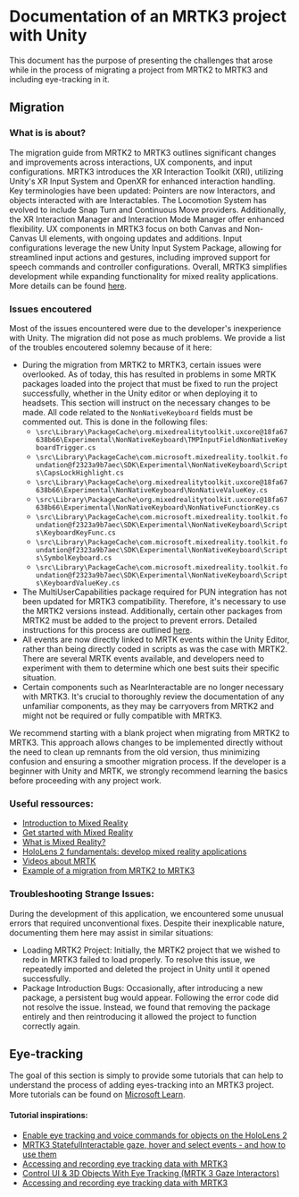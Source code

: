 # Documentation of an MRTK3 project with Unity

This document has the purpose of presenting the challenges that arose while in the process of migrating a project from MRTK2 to MRTK3 and including eye-tracking in it. 

## Migration

### What is is about?

The migration guide from MRTK2 to MRTK3 outlines significant changes and improvements across interactions, UX components, and input configurations. MRTK3 introduces the XR Interaction Toolkit (XRI), utilizing Unity's XR Input System and OpenXR for enhanced interaction handling. Key terminologies have been updated: Pointers are now Interactors, and objects interacted with are Interactables. The Locomotion System has evolved to include Snap Turn and Continuous Move providers. Additionally, the XR Interaction Manager and Interaction Mode Manager offer enhanced flexibility. UX components in MRTK3 focus on both Canvas and Non-Canvas UI elements, with ongoing updates and additions. Input configurations leverage the new Unity Input System Package, allowing for streamlined input actions and gestures, including improved support for speech commands and controller configurations. Overall, MRTK3 simplifies development while expanding functionality for mixed reality applications.
More details can be found [here](https://learn.microsoft.com/en-us/windows/mixed-reality/mrtk-unity/mrtk3-overview/architecture/mrtk-v2-to-v3).

### Issues encoutered

Most of the issues encountered were due to the developer's inexperience with Unity. The migration did not pose as much problems. We provide a list of the troubles encoutered solemny because of it here:

- During the migration from MRTK2 to MRTK3, certain issues were overlooked. As of today, this has resulted in problems in some MRTK packages loaded into the project that must be fixed to run the project successfully, whether in the Unity editor or when deploying it to headsets. This section will instruct on the necessary changes to be made. All code related to the `NonNativeKeyboard` fields must be commented out. This is done in the following files:
   - `\src\Library\PackageCache\org.mixedrealitytoolkit.uxcore@18fa67638b66\Experimental\NonNativeKeyboard\TMPInputFieldNonNativeKeyboardTrigger.cs`
   - `\src\Library\PackageCache\com.microsoft.mixedreality.toolkit.foundation@f2323a9b7aec\SDK\Experimental\NonNativeKeyboard\Scripts\CapsLockHighlight.cs`
   - `\src\Library\PackageCache\org.mixedrealitytoolkit.uxcore@18fa67638b66\Experimental\NonNativeKeyboard\NonNativeValueKey.cs`
   - `\src\Library\PackageCache\org.mixedrealitytoolkit.uxcore@18fa67638b66\Experimental\NonNativeKeyboard\NonNativeFunctionKey.cs`
   - `\src\Library\PackageCache\com.microsoft.mixedreality.toolkit.foundation@f2323a9b7aec\SDK\Experimental\NonNativeKeyboard\Scripts\KeyboardKeyFunc.cs`
   - `\src\Library\PackageCache\com.microsoft.mixedreality.toolkit.foundation@f2323a9b7aec\SDK\Experimental\NonNativeKeyboard\Scripts\SymbolKeyboard.cs`
   - `\src\Library\PackageCache\com.microsoft.mixedreality.toolkit.foundation@f2323a9b7aec\SDK\Experimental\NonNativeKeyboard\Scripts\KeyboardValueKey.cs`
- The MultiUserCapabilities package required for PUN integration has not been updated for MRTK3 compatibility. Therefore, it's necessary to use the MRTK2 versions instead. Additionally, certain other packages from MRTK2 must be added to the project to prevent errors. Detailed instructions for this process are outlined [here](https://learn.microsoft.com/en-us/answers/questions/1189757/meet-error-cs0246-the-type-or-namespace-name-ancho).
- All events are now directly linked to MRTK events within the Unity Editor, rather than being directly coded in scripts as was the case with MRTK2. There are several MRTK events available, and developers need to experiment with them to determine which one best suits their specific situation.
- Certain components such as NearInteractable are no longer necessary with MRTK3. It's crucial to thoroughly review the documentation of any unfamiliar components, as they may be carryovers from MRTK2 and might not be required or fully compatible with MRTK3. 

We recommend starting with a blank project when migrating from MRTK2 to MRTK3. This approach allows changes to be implemented directly without the need to clean up remnants from the old version, thus minimizing confusion and ensuring a smoother migration process. If the developer is a beginner with Unity and MRTK, we strongly recommend learning the basics before proceeding with any project work.

### Useful ressources:

- [Introduction to Mixed Reality](https://learn.microsoft.com/en-us/training/modules/intro-to-mixed-reality/1-introduction)
- [Get started with Mixed Reality](https://learn.microsoft.com/en-us/windows/mixed-reality/discover/get-started-with-mr)
- [What is Mixed Reality?](https://learn.microsoft.com/en-us/windows/mixed-reality/discover/mixed-reality)
- [HoloLens 2 fundamentals: develop mixed reality applications](https://learn.microsoft.com/en-us/training/paths/beginner-hololens-2-tutorials/)
- [Videos about MRTK](https://www.youtube.com/playlist?list=PLQMQNmwN3FvzWQ1Hyb4XRnVncvCmcU8YY)
- [Example of a migration from MRTK2 to MRTK3](https://localjoost.github.io/MRTK2-to-MRTK3-migrating-the-QRCode-sample/)

### Troubleshooting Strange Issues:

During the development of this application, we encountered some unusual errors that required unconventional fixes. Despite their inexplicable nature, documenting them here may assist in similar situations:

- Loading MRTK2 Project: Initially, the MRTK2 project that we wished to redo in MRTK3 failed to load properly. To resolve this issue, we repeatedly imported and deleted the project in Unity until it opened successfully.
- Package Introduction Bugs: Occasionally, after introducing a new package, a persistent bug would appear. Following the error code did not resolve the issue. Instead, we found that removing the package entirely and then reintroducing it allowed the project to function correctly again.
  
## Eye-tracking

The goal of this section is simply to provide some tutorials that can help to understand the process of adding eyes-tracking into an MRTK3 project. More tutorials can be found on [Microsoft Learn](https://learn.microsoft.com/en-us/windows/mixed-reality/design/eye-tracking).

#### Tutorial inspirations:
- [Enable eye tracking and voice commands for objects on the HoloLens 2](https://learn.microsoft.com/en-us/training/modules/use-eye-tracking-voice-commands/6-3-exercise-eye-tracking)
- [MRTK3 StatefulInteractable gaze, hover and select events - and how to use them ](https://localjoost.github.io/MRTK3-StatefulInteractable-gaze,-hover-and-select-events-and-how-to-use-them/)
- [Accessing and recording eye tracking data with MRTK3 ](https://localjoost.github.io/Accessing-and-recording-eye-tracking-data-with-MRTK3//)
- [Control UI & 3D Objects With Eye Tracking (MRTK 3 Gaze Interactors) ](https://www.youtube.com/watch?v=gWFOw_yb9vY)
- [Accessing and recording eye tracking data with MRTK3](https://localjoost.github.io/Accessing-and-recording-eye-tracking-data-with-MRTK3/)
